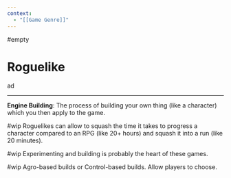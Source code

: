 ```yaml
---
context:
  - "[[Game Genre]]"
---
```


#empty

# Roguelike

ad

---

**Engine Building**: The process of building your own thing (like a character) which you then apply to the game.

#wip
Roguelikes can allow to squash the time it takes to progress a character compared to an RPG (like 20+ hours) and squash it into a run (like 20 minutes).

#wip
Experimenting and building is probably the heart of these games.

#wip
Agro-based builds or Control-based builds. Allow players to choose.
